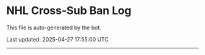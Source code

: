 # NHL Cross-Sub Ban Log

This file is auto-generated by the bot.

Last updated: 2025-04-27 17:55:00 UTC

---

